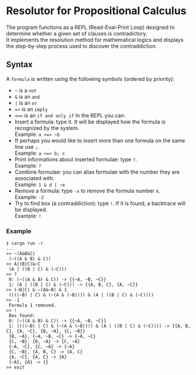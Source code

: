 # Resolutor for Propositional Calculus
The program functions as a REPL (Read-Eval-Print Loop) designed to determine
whether a given set of clauses is contradictory.  
It implements the resolution method for mathematical logics and displays the
step-by-step process used to discover the contraddiction.
## Syntax
A `formula` is written using the following symbols (ordered by priority):
- `~` is a `not`
- `&` is an `and`
- `|` is an `or`
- `=>` is an `imply`
- `<=>` is an `if and only if`
In the REPL you can:
- Insert a formula: type it. It will be displayed how the formula is recognized
  by the system.  
  Example: `a <=> ~b`
- If perhaps you would like to insert more than one formula on the same line
  use `;`.  
  Example: `a <=> b; c`
- Print informations about inserted formulae: type `?`.  
  Example: `?`
- Combine formulae: you can alias formulae with the number they are associated 
  with.  
  Example: `1 & d | ~e`
- Remove a formula: type `-x` to remove the formula number x.  
  Example: `-2`
- Try to find box (a contraddiction): type `!`. If it is found, a backtrace
  will be displayed.  
  Example: `!`

### Example
```
❯ cargo run -r
...
>> ~(A&B&C)
 (~((A & B) & C))
>> A|(B|C)&~C
 (A | ((B | C) & (~C)))
>> ?
 0: (~((A & B) & C)) -> {{~A, ~B, ~C}}
 1: (A | ((B | C) & (~C))) -> {{A, B, C}, {A, ~C}}
>> (~B|C) & ~(A&~B) & 1
 ((((~B) | C) & (~(A & (~B)))) & (A | ((B | C) & (~C))))
>> -1
 Formula 1 removed.
>> !
 Box found:
 0: (~((A & B) & C)) -> {{~A, ~B, ~C}}
 1: ((((~B) | C) & (~(A & (~B)))) & (A | ((B | C) & (~C)))) -> {{A, B, C}, {A, ~C}, {B, ~A}, {C, ~B}}
 {B, ~A}, {~A, ~B, ~C} -> {~A, ~C}
 {C, ~B}, {B, ~A} -> {C, ~A}
 {~A, ~C}, {C, ~A} -> {~A}
 {C, ~B}, {A, B, C} -> {A, C}
 {A, ~C}, {A, C} -> {A}
 {~A}, {A} -> {}
>> exit
```
